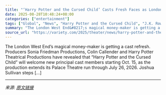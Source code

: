 ```yaml
---
title: "‘Harry Potter and the Cursed Child’ Casts Fresh Faces as London West End Run Extends Through July 2026"
date: 2025-08-28T10:48:24+08:00
categories: ["entertainment"]
tags: ["Global", "News", "Harry Potter and the Cursed Child", "J.K. Rowling", "Jack Thorne"]
summary: "The London West End&#8217;s magical money-maker is getting a cast refresh. Producers Sonia Friedman Productions, Colin Callender and Harry Potter Theatrical Productions have revealed that &#8220;Harry"
source_url: "https://variety.com/2025/theater/news/harry-potter-and-the-cursed-child-cast-fresh-faces-1236500614/"
---
```


The London West End&#8217;s magical money-maker is getting a cast refresh. Producers Sonia Friedman Productions, Colin Callender and Harry Potter Theatrical Productions have revealed that &#8220;Harry Potter and the Cursed Child&#8221; will welcome new principal cast members starting Oct. 15, as the production extends its Palace Theatre run through July 26, 2026. Joshua Sullivan steps [&#8230;]

---

*来源: [原文链接](https://variety.com/2025/theater/news/harry-potter-and-the-cursed-child-cast-fresh-faces-1236500614/)*
